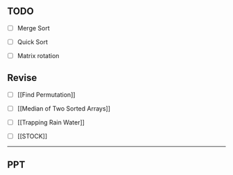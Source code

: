 
## TODO

- [ ] Merge Sort
- [ ] Quick Sort
- [ ] Matrix rotation



## Revise

- [ ] [[Find Permutation]]
- [ ] [[Median of Two Sorted Arrays]]
- [ ] [[Trapping Rain Water]]
- [ ] [[STOCK]]


---

## PPT

